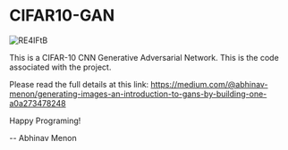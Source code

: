 # CIFAR10-GAN
![RE4IFtB](https://user-images.githubusercontent.com/92562833/148692744-d2216e06-8952-4d68-baa5-437d4424c67e.jpg)

This is a CIFAR-10 CNN Generative Adversarial Network. This is the code associated with the project.

Please read the full details at this link: https://medium.com/@abhinav-menon/generating-images-an-introduction-to-gans-by-building-one-a0a273478248

Happy Programing!

-- Abhinav Menon

